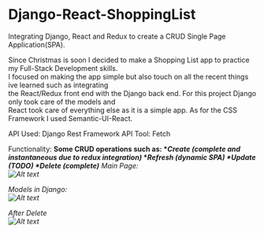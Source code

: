 # Django-React-ShoppingList
Integrating Django, React and Redux to create a CRUD Single Page Application(SPA).

Since Christmas is soon I decided to make a Shopping List app to practice my Full-Stack Development skills.</br>
I focused on making the app simple but also touch on all the recent things ive learned such as integrating</br>
the React/Redux front end with the Django back end. For this project Django only took care of the models and</br>
React took care of everything else as it is a simple app. As for the CSS Framework I used Semantic-UI-React.

API Used: Django Rest Framework
API Tool: Fetch

Functionality:
<b>Some CRUD operations such as:
  *<i>Create (complete and instantaneous due to redux integration)</i>
  *<i>Refresh (dynamic SPA)<i> 
  *<i>Update (TODO)</i>
  *<i>Delete (complete)</i></b>
Main Page:
 </br>
![Alt text](https://github.com/DanielLopezCS/Django-React-ShoppingList/blob/version-FINAL/thumbnails/MainPage.png "Shopping List SPA")

Models in Django:
</br>
![Alt text](https://github.com/DanielLopezCS/Django-React-ShoppingList/blob/version-FINAL/thumbnails/DjangoModels.png "Django Powered Database")

After Delete
</br>
![Alt text](https://github.com/DanielLopezCS/Django-React-ShoppingList/blob/version-FINAL/thumbnails/AfterDelete.png "After Delete")
